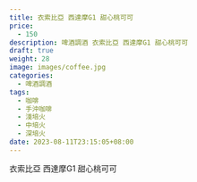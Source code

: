 ```yaml
---
title: 衣索比亞 西達摩G1 甜心桃可可
price:
  - 150
description: 啤酒調酒 衣索比亞 西達摩G1 甜心桃可可
draft: true
weight: 28
image: images/coffee.jpg
categories:
  - 啤酒調酒
tags:
  - 咖啡
  - 手沖咖啡
  - 淺培火
  - 中培火
  - 深培火
date: 2023-08-11T23:15:05+08:00
---
```


 衣索比亞 西達摩G1 甜心桃可可
